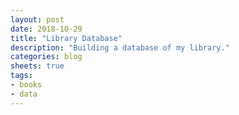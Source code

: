 ```yaml
---
layout: post
date: 2018-10-29
title: "Library Database"
description: "Building a database of my library."
categories: blog
sheets: true
tags:
- books
- data
---
```


